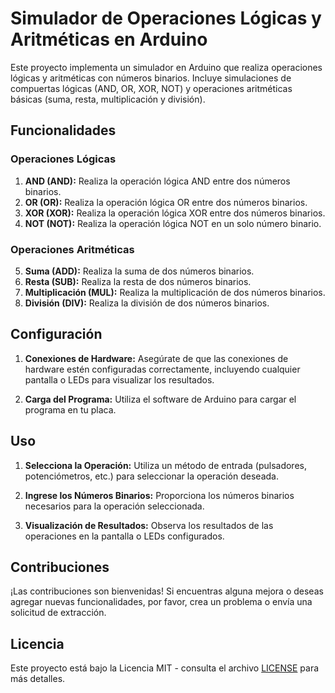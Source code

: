 # Simulador de Operaciones Lógicas y Aritméticas en Arduino

Este proyecto implementa un simulador en Arduino que realiza operaciones lógicas y aritméticas con números binarios. Incluye simulaciones de compuertas lógicas (AND, OR, XOR, NOT) y operaciones aritméticas básicas (suma, resta, multiplicación y división).

## Funcionalidades

### Operaciones Lógicas

1. **AND (AND):** Realiza la operación lógica AND entre dos números binarios.
2. **OR (OR):** Realiza la operación lógica OR entre dos números binarios.
3. **XOR (XOR):** Realiza la operación lógica XOR entre dos números binarios.
4. **NOT (NOT):** Realiza la operación lógica NOT en un solo número binario.

### Operaciones Aritméticas

5. **Suma (ADD):** Realiza la suma de dos números binarios.
6. **Resta (SUB):** Realiza la resta de dos números binarios.
7. **Multiplicación (MUL):** Realiza la multiplicación de dos números binarios.
8. **División (DIV):** Realiza la división de dos números binarios.

## Configuración

1. **Conexiones de Hardware:** Asegúrate de que las conexiones de hardware estén configuradas correctamente, incluyendo cualquier pantalla o LEDs para visualizar los resultados.

2. **Carga del Programa:** Utiliza el software de Arduino para cargar el programa en tu placa.

## Uso

1. **Selecciona la Operación:** Utiliza un método de entrada (pulsadores, potenciómetros, etc.) para seleccionar la operación deseada.

2. **Ingrese los Números Binarios:** Proporciona los números binarios necesarios para la operación seleccionada.

3. **Visualización de Resultados:** Observa los resultados de las operaciones en la pantalla o LEDs configurados.

## Contribuciones

¡Las contribuciones son bienvenidas! Si encuentras alguna mejora o deseas agregar nuevas funcionalidades, por favor, crea un problema o envía una solicitud de extracción.

## Licencia

Este proyecto está bajo la Licencia MIT - consulta el archivo [LICENSE](LICENSE) para más detalles.
